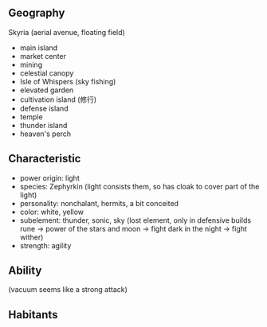 ## Geography
Skyria (aerial avenue, floating field)
- main island
- market center
- mining
- celestial canopy
- Isle of Whispers (sky fishing)
- elevated garden
- cultivation island (修行)
- defense island
- temple
- thunder island
- heaven's perch

## Characteristic
- power origin: light
- species: Zephyrkin (light consists them, so has cloak to cover part of the light)
- personality: nonchalant, hermits, a bit conceited
- color: white, yellow
- subelement: thunder, sonic, sky (lost element, only in defensive builds rune -> power of the stars and moon -> fight dark in the night -> fight wither)
- strength: agility

## Ability
(vacuum seems like a strong attack)

## Habitants